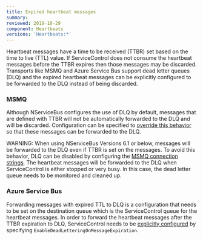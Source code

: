 ```yaml
---
title: Expired heartbeat messages
summary:
reviewed: 2019-10-29
component: Heartbeats
versions: 'Heartbeats:*'
---
```



Heartbeat messages have a time to be received (TTBR) set based on the time to live (TTL) value.  If ServiceControl does not consume the heartbeat messages before the TTBR expires then those messages may be discarded. Transports like MSMQ and Azure Service Bus support dead letter queues (DLQ) and the expired heartbeat messages can be explicitly configured to be forwarded to the DLQ instead of being discarded.


### MSMQ

Although NServiceBus configures the use of DLQ by default, messages that are defined with TTBR will not be automatically forwarded to the DLQ and will be discarded. Configuration can be specified to [override this behavior](/transports/msmq/dead-letter-queues.md#enabling-dlq-for-messages-with-ttbr) so that these messages can be forwarded to the DLQ.

WARNING: When using NServiceBus Versions 6.1 or below, messages will be forwarded to the DLQ even if TTBR is set on the messages.  To avoid this behavior, DLQ can be disabled by configuring the [MSMQ connection strings](/transports/msmq/connection-strings.md).  The heartbeat messages will be forwarded to the DLQ when ServiceControl is either stopped or very busy. In this case, the dead letter queue needs to be monitored and cleaned up.


### Azure Service Bus

Forwarding messages with expired TTL to DLQ is a configuration that needs to be set on the destination queue which is the ServiceControl queue for the heartbeat messages. In order to forward the heartbeat messages after the TTBR expiration to DLQ, ServiceControl needs to be [explicitly configured](/transports/azure-service-bus/legacy/configuration/azureservicebusqueueconfig.md) by specifying `EnableDeadLetteringOnMessageExpiration`.
